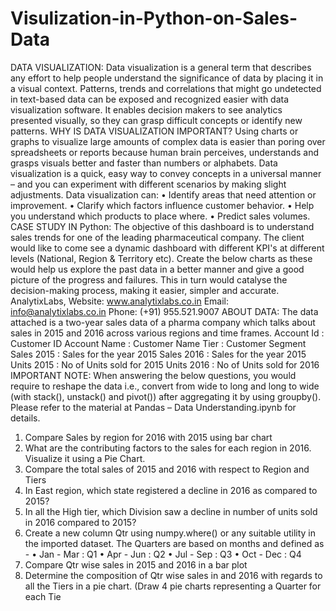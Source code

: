 # Visulization-in-Python-on-Sales-Data

DATA VISUALIZATION:
Data visualization is a general term that describes any effort to help people understand the 
significance of data by placing it in a visual context. Patterns, trends and correlations that 
might go undetected in text-based data can be exposed and recognized easier with data 
visualization software.
It enables decision makers to see analytics presented visually, so they can grasp difficult 
concepts or identify new patterns. 
WHY IS DATA VISUALIZATION IMPORTANT?
Using charts or graphs to visualize large amounts of complex data is easier than poring over 
spreadsheets or reports because human brain perceives, understands and grasps visuals 
better and faster than numbers or alphabets. Data visualization is a quick, easy way to 
convey concepts in a universal manner – and you can experiment with different scenarios by 
making slight adjustments.
Data visualization can:
• Identify areas that need attention or improvement.
• Clarify which factors influence customer behavior.
• Help you understand which products to place where.
• Predict sales volumes.
CASE STUDY IN Python:
The objective of this dashboard is to understand sales trends for one of the leading 
pharmaceutical company. 
The client would like to come see a dynamic dashboard with different KPI's at different 
levels (National, Region & Territory etc). Create the below charts as these would help us 
explore the past data in a better manner and give a good picture of the progress and 
failures. This in turn would catalyse the decision-making process, making it easier, simpler 
and accurate.
AnalytixLabs, Website: www.analytixlabs.co.in Email: info@analytixlabs.co.in Phone: (+91) 955.521.9007
ABOUT DATA:
The data attached is a two-year sales data of a pharma company which talks about 
sales in 2015 and 2016 across various regions and time frames.
Account Id : Customer ID
Account Name : Customer Name
Tier : Customer Segment
Sales 2015 : Sales for the year 2015
Sales 2016 : Sales for the year 2015
Units 2015 : No of Units sold for 2015
Units 2016 : No of Units sold for 2016
IMPORTANT NOTE: When answering the below questions, you would require to reshape 
the data i.e., convert from wide to long and long to wide (with stack(), unstack() and pivot()) 
after aggregating it by using groupby(). Please refer to the material at Pandas – Data 
Understanding.ipynb for details.
1. Compare Sales by region for 2016 with 2015 using bar chart
2. What are the contributing factors to the sales for each region in 2016. Visualize it using a 
Pie Chart.
3. Compare the total sales of 2015 and 2016 with respect to Region and Tiers
4. In East region, which state registered a decline in 2016 as compared to 2015?
5. In all the High tier, which Division saw a decline in number of units sold in 2016 compared 
to 2015?
6. Create a new column Qtr using numpy.where() or any suitable utility in the imported 
dataset. The Quarters are based on months and defined as -
• Jan - Mar : Q1
• Apr - Jun : Q2
• Jul - Sep : Q3
• Oct - Dec : Q4 
7. Compare Qtr wise sales in 2015 and 2016 in a bar plot
8. Determine the composition of Qtr wise sales in and 2016 with regards to all the Tiers in a 
pie chart.
 (Draw 4 pie charts representing a Quarter for each Tie

